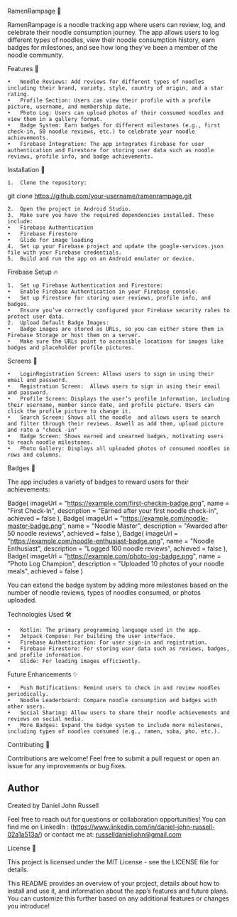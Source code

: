 
RamenRampage 🍜

RamenRampage is a noodle tracking app where users can review, log, and celebrate their noodle consumption journey. The app allows users to log different types of noodles, view their noodle consumption history, earn badges for milestones, and see how long they’ve been a member of the noodle community.

Features 📱

	•	Noodle Reviews: Add reviews for different types of noodles including their brand, variety, style, country of origin, and a star rating.
	•	Profile Section: Users can view their profile with a profile picture, username, and membership date.
	•	Photo Log: Users can upload photos of their consumed noodles and view them in a gallery format.
	•	Badge System: Earn badges for different milestones (e.g., first check-in, 50 noodle reviews, etc.) to celebrate your noodle achievements.
	•	Firebase Integration: The app integrates Firebase for user authentication and Firestore for storing user data such as noodle reviews, profile info, and badge achievements.

Installation 🚀

	1.	Clone the repository:

git clone https://github.com/your-username/ramenrampage.git


	2.	Open the project in Android Studio.
	3.	Make sure you have the required dependencies installed. These include:
	•	Firebase Authentication
	•	Firebase Firestore
	•	Glide for image loading
	4.	Set up your Firebase project and update the google-services.json file with your Firebase credentials.
	5.	Build and run the app on an Android emulator or device.

Firebase Setup 🔥

	1.	Set up Firebase Authentication and Firestore:
	•	Enable Firebase Authentication in your Firebase console.
	•	Set up Firestore for storing user reviews, profile info, and badges.
	•	Ensure you’ve correctly configured your Firebase security rules to protect user data.
	2.	Upload Default Badge Images:
	•	Badge images are stored as URLs, so you can either store them in Firebase Storage or host them on a server.
	•	Make sure the URLs point to accessible locations for images like badges and placeholder profile pictures.

Screens 📸

	•	LoginRegistration Screen: Allows users to sign in using their email and password.
 	•	Registration Screen:  Allows users to sign in using their email and password.
	•	Profile Screen: Displays the user’s profile information, including their username, member since date, and profile picture. Users can click the profile picture to change it.
	•	Search Screen: Shows all the noodle  and allows users to search and filter through their reviews. Aswell as add them, upload picture and rate a "check -in"
	•	Badge Screen: Shows earned and unearned badges, motivating users to reach noodle milestones.
	•	Photo Gallery: Displays all uploaded photos of consumed noodles in rows and columns.

Badges 🏅

The app includes a variety of badges to reward users for their achievements:

Badge(
    imageUrl = "https://example.com/first-checkin-badge.png",
    name = "First Check-In",
    description = "Earned after your first noodle check-in",
    achieved = false
),
Badge(
    imageUrl = "https://example.com/noodle-master-badge.png",
    name = "Noodle Master",
    description = "Awarded after 50 noodle reviews",
    achieved = false
),
Badge(
    imageUrl = "https://example.com/noodle-enthusiast-badge.png",
    name = "Noodle Enthusiast",
    description = "Logged 100 noodle reviews",
    achieved = false
),
Badge(
    imageUrl = "https://example.com/photo-log-badge.png",
    name = "Photo Log Champion",
    description = "Uploaded 10 photos of your noodle meals",
    achieved = false
)

You can extend the badge system by adding more milestones based on the number of noodle reviews, types of noodles consumed, or photos uploaded.

Technologies Used 🛠

	•	Kotlin: The primary programming language used in the app.
	•	Jetpack Compose: For building the user interface.
	•	Firebase Authentication: For user sign-in and registration.
	•	Firebase Firestore: For storing user data such as reviews, badges, and profile information.
	•	Glide: For loading images efficiently.

Future Enhancements ✨

	•	Push Notifications: Remind users to check in and review noodles periodically.
	•	Noodle Leaderboard: Compare noodle consumption and badges with other users.
	•	Social Sharing: Allow users to share their noodle achievements and reviews on social media.
	•	More Badges: Expand the badge system to include more milestones, including types of noodles consumed (e.g., ramen, soba, pho, etc.).

Contributing 🤝

Contributions are welcome! Feel free to submit a pull request or open an issue for any improvements or bug fixes.

## Author

Created by Daniel John Russell

Feel free to reach out for questions or collaboration opportunities!
You can find me on
LinkedIn : (https://www.linkedin.com/in/daniel-john-russell-02a1a513a/) or 
contact me at: russelldanieljohn@gmail.com

License 📄

This project is licensed under the MIT License - see the LICENSE file for details.

This README provides an overview of your project, details about how to install and use it, and information about the app’s features and future plans. You can customize this further based on any additional features or changes you introduce!
